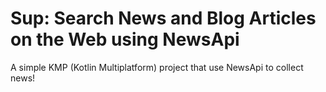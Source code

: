 # Sup: Search News and Blog Articles on the Web using NewsApi
A simple KMP (Kotlin Multiplatform) project that use NewsApi to collect news!
